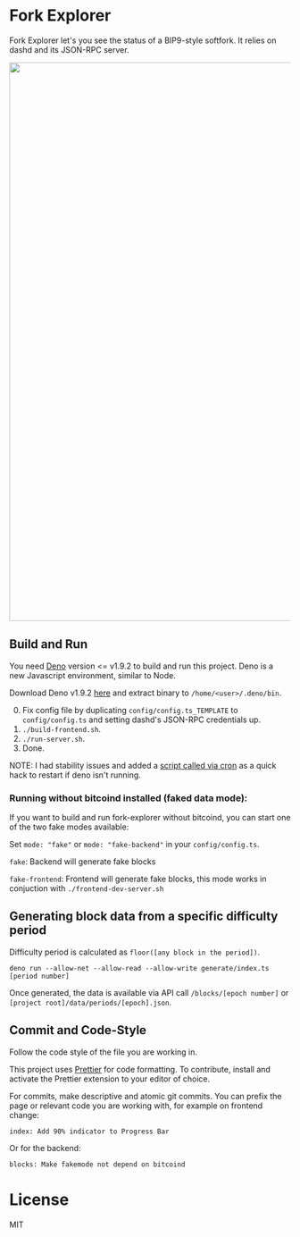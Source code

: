 # Fork Explorer

Fork Explorer let's you see the status of a BIP9-style softfork. It relies on dashd and its JSON-RPC server.

<img width="1000" src="fork-explorer-screenshot.png" />

## Build and Run

You need [Deno](https://deno.land) version <= v1.9.2 to build and run this project. Deno is a new
Javascript environment, similar to Node.

Download Deno v1.9.2
[here](https://github.com/denoland/deno/releases/tag/v1.9.2) and extract binary
to `/home/<user>/.deno/bin`.

0. Fix config file by duplicating `config/config.ts_TEMPLATE` to `config/config.ts` and setting
   dashd's JSON-RPC credentials up.
1. `./build-frontend.sh`.
2. `./run-server.sh`.
3. Done.

NOTE: I had stability issues and added a [script called via cron](deno-check.sh) as a quick hack
to restart if deno isn't running.

### Running without bitcoind installed (faked data mode):

If you want to build and run fork-explorer without bitcoind, you can start one of the two
fake modes available:

Set `mode: "fake"` or `mode: "fake-backend"` in your `config/config.ts`.

`fake`: Backend will generate fake blocks

`fake-frontend`: Frontend will generate fake blocks, this mode works in conjuction with `./frontend-dev-server.sh`

## Generating block data from a specific difficulty period

Difficulty period is calculated as `floor([any block in the period])`.

`deno run --allow-net --allow-read --allow-write generate/index.ts [period number]`

Once generated, the data is available via API call `/blocks/[epoch number]` or `[project root]/data/periods/[epoch].json`.

## Commit and Code-Style

Follow the code style of the file you are working in.

This project uses [Prettier](https://prettier.io/) for code formatting.
To contribute, install and activate the Prettier extension to your editor of choice.

For commits, make descriptive and atomic git commits.
You can prefix the page or relevant code you are working with, for example on frontend change:

```
index: Add 90% indicator to Progress Bar
```

Or for the backend:

```
blocks: Make fakemode not depend on bitcoind
```

# License

MIT
